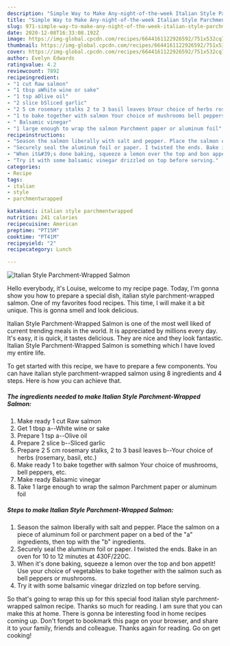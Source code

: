 ```yaml
---
description: "Simple Way to Make Any-night-of-the-week Italian Style Parchment-Wrapped Salmon"
title: "Simple Way to Make Any-night-of-the-week Italian Style Parchment-Wrapped Salmon"
slug: 971-simple-way-to-make-any-night-of-the-week-italian-style-parchment-wrapped-salmon
date: 2020-12-08T16:33:08.192Z
image: https://img-global.cpcdn.com/recipes/6644161122926592/751x532cq70/italian-style-parchment-wrapped-salmon-recipe-main-photo.jpg
thumbnail: https://img-global.cpcdn.com/recipes/6644161122926592/751x532cq70/italian-style-parchment-wrapped-salmon-recipe-main-photo.jpg
cover: https://img-global.cpcdn.com/recipes/6644161122926592/751x532cq70/italian-style-parchment-wrapped-salmon-recipe-main-photo.jpg
author: Evelyn Edwards
ratingvalue: 4.2
reviewcount: 7892
recipeingredient:
- "1 cut Raw salmon"
- "1 tbsp aWhite wine or sake"
- "1 tsp aOlive oil"
- "2 slice bSliced garlic"
- "2 5 cm rosemary stalks 2 to 3 basil leaves bYour choice of herbs rosemary basil etc"
- "1 to bake together with salmon Your choice of mushrooms bell peppers etc"
- " Balsamic vinegar"
- "1 large enough to wrap the salmon Parchment paper or aluminum foil"
recipeinstructions:
- "Season the salmon liberally with salt and pepper. Place the salmon on a piece of aluminum foil or parchment paper on a bed of the &#34;a&#34; ingredients, then top with the &#34;b&#34; ingredients."
- "Securely seal the aluminum foil or paper. I twisted the ends. Bake in an oven for 10 to 12 minutes at 430F/220C."
- "When it&#39;s done baking, squeeze a lemon over the top and bon appetit! Use your choice of vegetables to bake together with the salmon such as bell peppers or mushrooms."
- "Try it with some balsamic vinegar drizzled on top before serving."
categories:
- Recipe
tags:
- italian
- style
- parchmentwrapped

katakunci: italian style parchmentwrapped 
nutrition: 241 calories
recipecuisine: American
preptime: "PT15M"
cooktime: "PT41M"
recipeyield: "2"
recipecategory: Lunch

---
```



![Italian Style Parchment-Wrapped Salmon](https://img-global.cpcdn.com/recipes/6644161122926592/751x532cq70/italian-style-parchment-wrapped-salmon-recipe-main-photo.jpg)

Hello everybody, it's Louise, welcome to my recipe page. Today, I'm gonna show you how to prepare a special dish, italian style parchment-wrapped salmon. One of my favorites food recipes. This time, I will make it a bit unique. This is gonna smell and look delicious.

Italian Style Parchment-Wrapped Salmon is one of the most well liked of current trending meals in the world. It is appreciated by millions every day. It's easy, it is quick, it tastes delicious. They are nice and they look fantastic. Italian Style Parchment-Wrapped Salmon is something which I have loved my entire life.




To get started with this recipe, we have to prepare a few components. You can have italian style parchment-wrapped salmon using 8 ingredients and 4 steps. Here is how you can achieve that.

<!--inarticleads1-->

##### The ingredients needed to make Italian Style Parchment-Wrapped Salmon:

1. Make ready 1 cut Raw salmon
1. Get 1 tbsp a--White wine or sake
1. Prepare 1 tsp a--Olive oil
1. Prepare 2 slice b--Sliced garlic
1. Prepare 2 5 cm rosemary stalks, 2 to 3 basil leaves b--Your choice of herbs (rosemary, basil, etc.)
1. Make ready 1 to bake together with salmon Your choice of mushrooms, bell peppers, etc.
1. Make ready  Balsamic vinegar
1. Take 1 large enough to wrap the salmon Parchment paper or aluminum foil




<!--inarticleads2-->

##### Steps to make Italian Style Parchment-Wrapped Salmon:

1. Season the salmon liberally with salt and pepper. Place the salmon on a piece of aluminum foil or parchment paper on a bed of the &#34;a&#34; ingredients, then top with the &#34;b&#34; ingredients.
1. Securely seal the aluminum foil or paper. I twisted the ends. Bake in an oven for 10 to 12 minutes at 430F/220C.
1. When it&#39;s done baking, squeeze a lemon over the top and bon appetit! Use your choice of vegetables to bake together with the salmon such as bell peppers or mushrooms.
1. Try it with some balsamic vinegar drizzled on top before serving.




So that's going to wrap this up for this special food italian style parchment-wrapped salmon recipe. Thanks so much for reading. I am sure that you can make this at home. There is gonna be interesting food in home recipes coming up. Don't forget to bookmark this page on your browser, and share it to your family, friends and colleague. Thanks again for reading. Go on get cooking!
